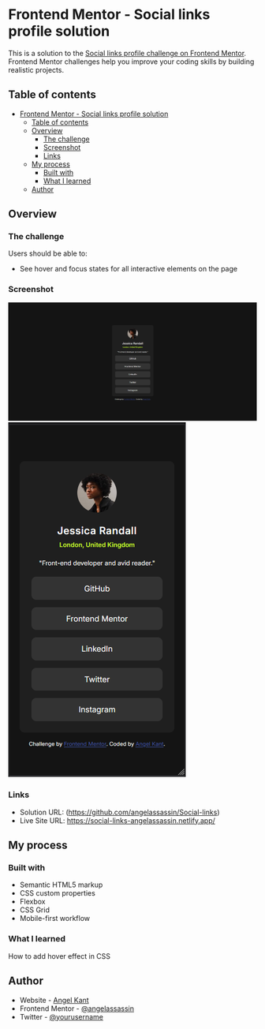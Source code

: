 # Frontend Mentor - Social links profile solution

This is a solution to the [Social links profile challenge on Frontend Mentor](https://www.frontendmentor.io/challenges/social-links-profile-UG32l9m6dQ). Frontend Mentor challenges help you improve your coding skills by building realistic projects. 

## Table of contents

- [Frontend Mentor - Social links profile solution](#frontend-mentor---social-links-profile-solution)
  - [Table of contents](#table-of-contents)
  - [Overview](#overview)
    - [The challenge](#the-challenge)
    - [Screenshot](#screenshot)
    - [Links](#links)
  - [My process](#my-process)
    - [Built with](#built-with)
    - [What I learned](#what-i-learned)
  - [Author](#author)

## Overview

### The challenge

Users should be able to:

- See hover and focus states for all interactive elements on the page

### Screenshot

![desktop_solution](./desktop_solution.png)
![mobile_solution](./mobile_solution.png)

### Links

- Solution URL: (https://github.com/angelassassin/Social-links)
- Live Site URL: https://social-links-angelassassin.netlify.app/

## My process

### Built with

- Semantic HTML5 markup
- CSS custom properties
- Flexbox
- CSS Grid
- Mobile-first workflow


### What I learned

How to add hover effect in CSS
## Author

- Website - [Angel Kant](https://social-links-angelassassin.netlify.app/)
- Frontend Mentor - [@angelassassin](https://www.frontendmentor.io/profile/angelassassin)
- Twitter - [@yourusername](https://www.twitter.com/yourusername)